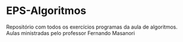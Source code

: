 # EPS-Algoritmos

Repositório com todos os exercícios programas da aula de algoritmos.
Aulas ministradas pelo professor Fernando Masanori